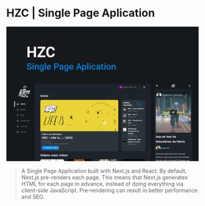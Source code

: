 # HZC | Single Page Aplication

![cover](cover.png)

> A Single Page Application built with Next.js and React. By default, Next.js pre-renders each page. This means that Next.js generates HTML for each page in advance,
> instead of doing everything via client-side JavaScript. Pre-rendering can result in better performance and SEO.
